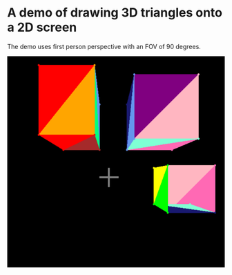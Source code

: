 # A demo of drawing 3D triangles onto a 2D screen
The demo uses first person perspective with an FOV of 90 degrees.

![Screenshot](./Screenshot_20241210_232630.png)

